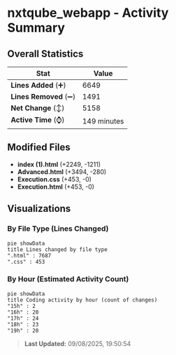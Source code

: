 # nxtqube_webapp - Activity Summary 

## Overall Statistics

| Stat                   | Value                                                             |
| ---------------------- | ----------------------------------------------------------------- |
| **Lines Added** (➕)   | 6649                                          |
| **Lines Removed** (➖) | 1491                                        |
| **Net Change** (↕)    | 5158                |
| **Active Time** (⌚)   | 149 minutes |


## Modified Files
- **index (1).html** (+2249, -1211)
- **Advanced.html** (+3494, -280)
- **Execution.css** (+453, -0)
- **Execution.html** (+453, -0)

## Visualizations

### By File Type (Lines Changed)

```mermaid
pie showData
title Lines changed by file type
".html" : 7687
".css" : 453
```

### By Hour (Estimated Activity Count)

```mermaid
pie showData
title Coding activity by hour (count of changes)
"15h" : 2
"16h" : 20
"17h" : 24
"18h" : 23
"19h" : 20
```


> **Last Updated:** 09/08/2025, 19:50:54